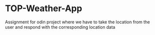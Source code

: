 # TOP-Weather-App
Assignment for odin project where we have to take the location from the user and respond with the corresponding location data
